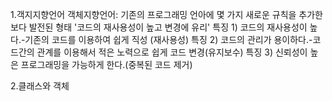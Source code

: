 1.객지지향언어
  객체지향언어: 기존의 프로그래밍 언아에 몇 가지 새로운 규칙을 추가한 보다 발전된 형태
   '코드의 재사용성이 높고 변경에 유리'
    특징 1) 코드의 재사용성이 높다.-기존의 코드를 이용하여 쉽게 직성 (재사용성)
    특징 2) 코드의 관리가 용이하다.-코드간의 관계를 이용해서 적은 노력으로 쉽게 코드 변경(유지보수)
    특징 3) 신뢰성이 높은 프로그래밍을 가능하게 한다.(중복된 코드 제거)

2.클래스와 객체
